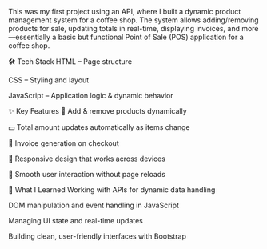 This was my first project using an API, where I built a dynamic product management system for a coffee shop. The system allows adding/removing products for sale, updating totals in real-time, displaying invoices, and more—essentially a basic but functional Point of Sale (POS) application for a coffee shop.

🛠️ Tech Stack
HTML – Page structure

CSS – Styling and layout

JavaScript – Application logic & dynamic behavior

✨ Key Features
🛒 Add & remove products dynamically

💵 Total amount updates automatically as items change

🧾 Invoice generation on checkout

📱 Responsive design that works across devices

🔄 Smooth user interaction without page reloads

🎯 What I Learned
Working with APIs for dynamic data handling

DOM manipulation and event handling in JavaScript

Managing UI state and real-time updates

Building clean, user-friendly interfaces with Bootstrap

